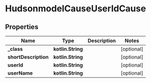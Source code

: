 
# HudsonmodelCauseUserIdCause

## Properties
Name | Type | Description | Notes
------------ | ------------- | ------------- | -------------
**_class** | **kotlin.String** |  |  [optional]
**shortDescription** | **kotlin.String** |  |  [optional]
**userId** | **kotlin.String** |  |  [optional]
**userName** | **kotlin.String** |  |  [optional]



